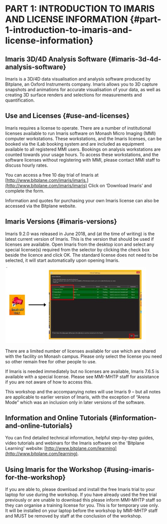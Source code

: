 # PART 1: INTRODUCTION TO IMARIS AND LICENSE INFORMATION {#part-1-introduction-to-imaris-and-license-information}

## Imaris 3D/4D Analysis Software {#imaris-3d-4d-analysis-software}

Imaris is a 3D/4D data visualisation and analysis software produced by Bitplane, an Oxford Instruments company. Imaris allows you to 3D capture snapshots and animations for accurate visualisation of your data, as well as creating 3D surface renders and selections for measurements and quantification.

## Use and Licenses {#use-and-licenses}

Imaris requires a license to operate. There are a number of institutional licenses available to run Imaris software on Monash Micro Imaging \(MMI\) computer workstations. These workstations, and the Imaris licenses, can be booked via the iLab booking system and are included as equipment available to all registered MMI users. Bookings on analysis workstations are counted towards your usage hours. To access these workstations, and the software licenses without registering with MMI, please contact MMI staff to discuss hourly rates.

You can access a free 10 day trial of Imaris at [http://www.bitplane.com/imaris/imaris.](http://www.bitplane.com/imaris/imaris) Click on ‘Download Imaris’ and complete the form.

Information and quotes for purchasing your own Imaris license can also be accessed via the Bitplane website.

## Imaris Versions {#imaris-versions}

Imaris 9.2.0 was released in June 2018, and \(at the time of writing\) is the latest current version of Imaris. This is the version that should be used if licenses are available. Open Imaris from the desktop icon and select any special license\(s\) required from the selector by clicking the check box beside the licence and click OK. The standard license does not need to be selected, it will start automatically upon opening Imaris.

![](/assets/part_1/imaris-license-diagram.jpg)

There are a limited number of licenses available for use which are shared with the facility on Monash campus. Please only select the license you need so other remain free for other people to use.

If Imaris is needed immediately but no licenses are available, Imaris 7.6.5 is available with a special license. Please see MMI-MHTP staff for assistance if you are not aware of how to access this.

This workshop and the accompanying notes will use Imaris 9 – but all notes are applicable to earlier version of Imaris, with the exception of “Arena Mode” which was an inclusion only in later versions of the software.

## Information and Online Tutorials {#information-and-online-tutorials}

You can find detailed technical information, helpful step-by-step guides, video tutorials and webinars for the Imaris software on the 'Bitplane Learning' website: [http://www.bitplane.com/learning](http://www.bitplane.com/learning).

## Using Imaris for the Workshop {#using-imaris-for-the-workshop}

If you are able to, please download and install the free Imaris trial to your laptop for use during the workshop. If you have already used the free trial previously or are unable to download this please inform MMI-MHTP staff so they can organise a training license for you. This is for temporary use only. It will be installed on your laptop before the workshop by MMI-MHTP staff and MUST be removed by staff at the conclusion of the workshop.



